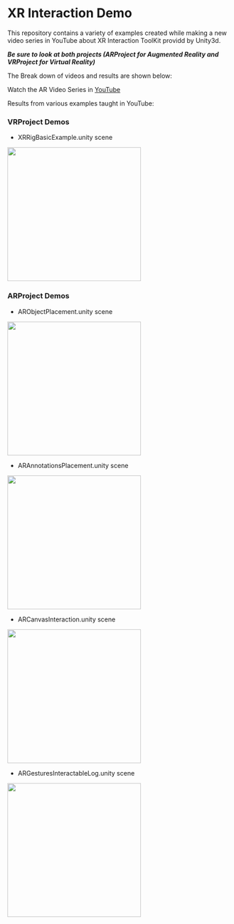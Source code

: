 # XR Interaction Demo
This repository contains a variety of examples created while making a new video series in YouTube about XR Interaction ToolKit providd by Unity3d. 

***Be sure to look at both projects (ARProject for Augmented Reality and VRProject for Virtual Reality)***

The Break down of videos and results are shown below:

Watch the AR Video Series in [YouTube](https://www.youtube.com/playlist?list=PLQMQNmwN3Fvx2d7uNxMkVOs1aUV-vxrlf)

Results from various examples taught in YouTube:

### VRProject Demos

- XRRigBasicExample.unity scene

<img src="https://github.com/dilmerv/XRInteractionDemo/blob/master/docs/images/xrrigbasicexample.gif" width="300">

### ARProject Demos

- ARObjectPlacement.unity scene

<img src="https://github.com/dilmerv/XRInteractionDemo/blob/master/docs/images/arobjectplacement.gif" width="300">

- ARAnnotationsPlacement.unity scene

<img src="https://github.com/dilmerv/XRInteractionDemo/blob/master/docs/images/arannotationsplacement.gif" width="300">

- ARCanvasInteraction.unity scene

<img src="https://github.com/dilmerv/XRInteractionDemo/blob/master/docs/images/arcanvasinteraction.gif" width="300">

- ARGesturesInteractableLog.unity scene

<img src="https://github.com/dilmerv/XRInteractionDemo/blob/master/docs/images/argesturesinteractablelog.gif" width="300">